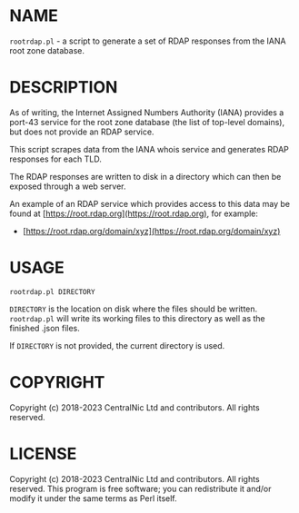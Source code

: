 # NAME

`rootrdap.pl` - a script to generate a set of RDAP responses from the IANA root zone database.

# DESCRIPTION

As of writing, the Internet Assigned Numbers Authority (IANA) provides a port-43 service for the
root zone database (the list of top-level domains), but does not provide an RDAP service.

This script scrapes data from the IANA whois service and generates RDAP responses for each TLD.

The RDAP responses are written to disk in a directory which can then be exposed through a web
server.

An example of an RDAP service which provides access to this data may be found at
[https://root.rdap.org](https://root.rdap.org), for example:

- [https://root.rdap.org/domain/xyz](https://root.rdap.org/domain/xyz)

# USAGE

    rootrdap.pl DIRECTORY

`DIRECTORY` is the location on disk where the files should be written. `rootrdap.pl` will write
its working files to this directory as well as the finished .json files.

If `DIRECTORY` is not provided, the current directory is used.

# COPYRIGHT

Copyright (c) 2018-2023 CentralNic Ltd and contributors. All rights reserved.

# LICENSE

Copyright (c) 2018-2023 CentralNic Ltd and contributors. All rights reserved.
This program is free software; you can redistribute it and/or modify it under
the same terms as Perl itself.
